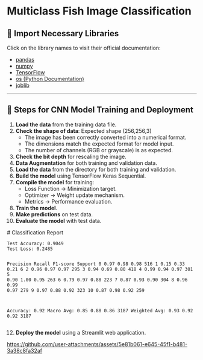 
# Multiclass Fish Image Classification

## 📌 Import Necessary Libraries
Click on the library names to visit their official documentation:

- [pandas](https://pandas.pydata.org)
- [numpy](https://numpy.org)
- [TensorFlow](https://www.tensorflow.org)
- [os (Python Documentation)](https://docs.python.org/3/library/os.html)
- [joblib](https://joblib.readthedocs.io)

---

## 🚀 Steps for CNN Model Training and Deployment
<ol>
    <li><strong>Load the data</strong> from the training data file.</li>
    <li><strong>Check the shape of data</strong>: Expected shape (256,256,3)
        <ul>
            <li>The image has been correctly converted into a numerical format.</li>
            <li>The dimensions match the expected format for model input.</li>
            <li>The number of channels (RGB or grayscale) is as expected.</li>
        </ul>
    </li>
    <li><strong>Check the bit depth</strong> for rescaling the image.</li>
    <li><strong>Data Augmentation</strong> for both training and validation data.</li>
    <li><strong>Load the data</strong> from the directory for both training and validation.</li>
    <li><strong>Build the model</strong> using TensorFlow Keras Sequential.</li>
    <li><strong>Compile the model</strong> for training:
        <ul>
            <li>Loss Function → Minimization target.</li>
            <li>Optimizer → Weight update mechanism.</li>
            <li>Metrics → Performance evaluation.</li>
        </ul>
    </li>
    <li><strong>Train the model</strong>.</li>
    <li><strong>Make predictions</strong> on test data.</li>
    <li><strong>Evaluate the model</strong> with test data.</li>
</ol>
# Classification Report
<pre><code>Test Accuracy: 0.9049
Test Loss: 0.2485

Precision    Recall  F1-score   Support
0       0.97      0.98      0.98       516
1       0.15      0.33      0.21         6
2       0.96      0.97      0.97       295
3       0.94      0.69      0.80       418
4       0.99      0.94      0.97       301
5       0.90      1.00      0.95       263
6       0.79      0.97      0.88       223
7       0.87      0.93      0.90       304
8       0.96      0.99      0.97       279
9       0.97      0.88      0.92       323
10      0.87      0.98      0.92       259

Accuracy: 0.92
Macro Avg: 0.85      0.88      0.86      3187
Weighted Avg: 0.93   0.92      0.92      3187</code></pre>

<ol start="12">
    <li><strong>Deploy the model</strong> using a Streamlit web application.</li>
</ol>

https://github.com/user-attachments/assets/5e81b061-e645-45f1-b481-3a38c8fa32af

